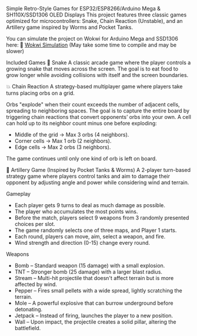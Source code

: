 Simple Retro-Style Games for ESP32/ESP8266/Arduino Mega & SH110X/SSD1306 OLED Displays
This project features three classic games optimized for microcontrollers: Snake, Chain Reaction (Unstable), and an Artillery game inspired by Worms and Pocket Tanks.

You can simulate the project on Wokwi for Arduino Mega and SSD1306 here:
🔗 [Wokwi Simulation](https://wokwi.com/projects/423497131298398209) (May take some time to compile and may be slower)

Included Games
🐍 Snake
A classic arcade game where the player controls a growing snake that moves across the screen. The goal is to eat food to grow longer while avoiding collisions with itself and the screen boundaries.

💥 Chain Reaction
A strategy-based multiplayer game where players take turns placing orbs on a grid.

Orbs "explode" when their count exceeds the number of adjacent cells, spreading to neighboring spaces.
The goal is to capture the entire board by triggering chain reactions that convert opponents’ orbs into your own.
A cell can hold up to its neighbor count minus one before exploding:
- Middle of the grid → Max 3 orbs (4 neighbors).
- Corner cells → Max 1 orb (2 neighbors).
- Edge cells → Max 2 orbs (3 neighbors).

The game continues until only one kind of orb is left on board.

🎯 Artillery Game (Inspired by Pocket Tanks & Worms)
A 2-player turn-based strategy game where players control tanks and aim to damage their opponent by adjusting angle and power while considering wind and terrain.

Gameplay
- Each player gets 9 turns to deal as much damage as possible.
- The player who accumulates the most points wins.
- Before the match, players select 9 weapons from 3 randomly presented choices per slot.
- The game randomly selects one of three maps, and Player 1 starts.
- Each round, players can move, aim, select a weapon, and fire.
- Wind strength and direction (0-15) change every round.

Weapons
- Bomb – Standard weapon (15 damage) with a small explosion.
- TNT – Stronger bomb (25 damage) with a larger blast radius.
- Stream – Multi-hit projectile that doesn't affect terrain but is more affected by wind.
- Pepper – Fires small pellets with a wide spread, lightly scratching the terrain.
- Mole – A powerful explosive that can burrow underground before detonating.
- Jetpack – Instead of firing, launches the player to a new position.
- Wall – Upon impact, the projectile creates a solid pillar, altering the battlefield.


